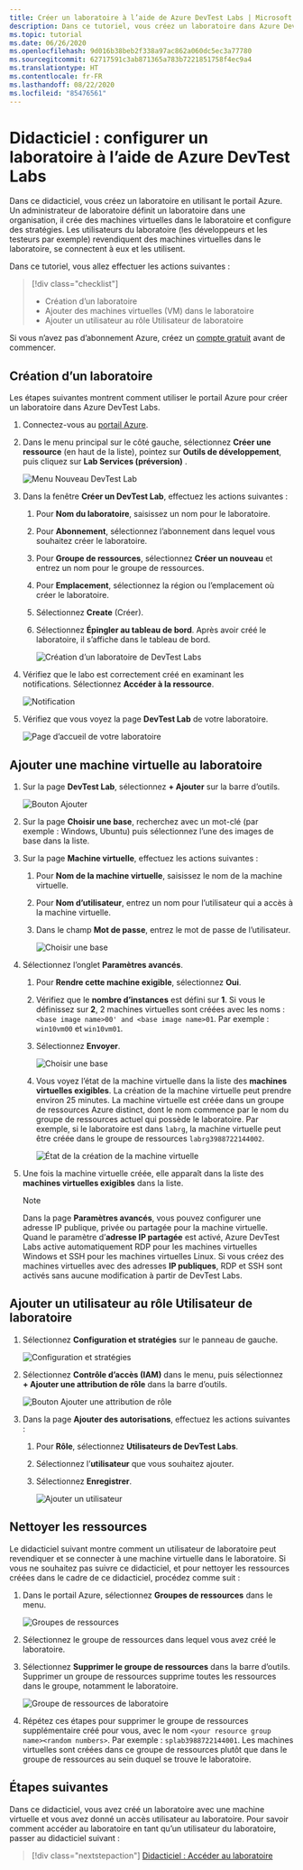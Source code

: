```yaml
---
title: Créer un laboratoire à l’aide de Azure DevTest Labs | Microsoft Docs
description: Dans ce tutoriel, vous créez un laboratoire dans Azure DevTest Labs à l’aide du portail Azure. Un administrateur de laboratoire définit un laboratoire, crée dans celui-ci des machines virtuelles et configure des stratégies.
ms.topic: tutorial
ms.date: 06/26/2020
ms.openlocfilehash: 9d016b38beb2f338a97ac862a060dc5ec3a77780
ms.sourcegitcommit: 62717591c3ab871365a783b7221851758f4ec9a4
ms.translationtype: HT
ms.contentlocale: fr-FR
ms.lasthandoff: 08/22/2020
ms.locfileid: "85476561"
---
```

# <a name="tutorial-set-up-a-lab-by-using-azure-devtest-labs"></a>Didacticiel : configurer un laboratoire à l’aide de Azure DevTest Labs
Dans ce didacticiel, vous créez un laboratoire en utilisant le portail Azure. Un administrateur de laboratoire définit un laboratoire dans une organisation, il crée des machines virtuelles dans le laboratoire et configure des stratégies. Les utilisateurs du laboratoire (les développeurs et les testeurs par exemple) revendiquent des machines virtuelles dans le laboratoire, se connectent à eux et les utilisent. 

Dans ce tutoriel, vous allez effectuer les actions suivantes :

> [!div class="checklist"]
> * Création d’un laboratoire
> * Ajouter des machines virtuelles (VM) dans le laboratoire
> * Ajouter un utilisateur au rôle Utilisateur de laboratoire

Si vous n’avez pas d’abonnement Azure, créez un [compte gratuit](https://azure.microsoft.com/free/) avant de commencer.

## <a name="create-a-lab"></a>Création d’un laboratoire
Les étapes suivantes montrent comment utiliser le portail Azure pour créer un laboratoire dans Azure DevTest Labs. 

1. Connectez-vous au [portail Azure](https://portal.azure.com).
2. Dans le menu principal sur le côté gauche, sélectionnez **Créer une ressource** (en haut de la liste), pointez sur **Outils de développement**, puis cliquez sur **Lab Services (préversion)** . 

    ![Menu Nouveau DevTest Lab](./media/tutorial-create-custom-lab/new-custom-lab-menu.png)
1. Dans la fenêtre **Créer un DevTest Lab**, effectuez les actions suivantes : 
    1. Pour **Nom du laboratoire**, saisissez un nom pour le laboratoire. 
    2. Pour **Abonnement**, sélectionnez l’abonnement dans lequel vous souhaitez créer le laboratoire. 
    3. Pour **Groupe de ressources**, sélectionnez **Créer un nouveau** et entrez un nom pour le groupe de ressources. 
    4. Pour **Emplacement**, sélectionnez la région ou l’emplacement où créer le laboratoire. 
    5. Sélectionnez **Create** (Créer). 
    6. Sélectionnez **Épingler au tableau de bord**. Après avoir créé le laboratoire, il s’affiche dans le tableau de bord. 

        ![Création d’un laboratoire de DevTest Labs](./media/tutorial-create-custom-lab/create-custom-lab-blade.png)
2. Vérifiez que le labo est correctement créé en examinant les notifications. Sélectionnez **Accéder à la ressource**.  

    ![Notification](./media/tutorial-create-custom-lab/creation-notification.png)
3. Vérifiez que vous voyez la page **DevTest Lab** de votre laboratoire. 

    ![Page d’accueil de votre laboratoire](./media/tutorial-create-custom-lab/lab-home-page.png)

## <a name="add-a-vm-to-the-lab"></a>Ajouter une machine virtuelle au laboratoire

1. Sur la page **DevTest Lab**, sélectionnez **+ Ajouter** sur la barre d’outils. 

    ![Bouton Ajouter](./media/tutorial-create-custom-lab/add-vm-to-lab-button.png)
1. Sur la page **Choisir une base**, recherchez avec un mot-clé (par exemple : Windows, Ubuntu) puis sélectionnez l’une des images de base dans la liste. 
1. Sur la page **Machine virtuelle**, effectuez les actions suivantes : 
    1. Pour **Nom de la machine virtuelle**, saisissez le nom de la machine virtuelle. 
    2. Pour **Nom d’utilisateur**, entrez un nom pour l’utilisateur qui a accès à la machine virtuelle. 
    3. Dans le champ **Mot de passe**, entrez le mot de passe de l’utilisateur. 

        ![Choisir une base](./media/tutorial-create-custom-lab/new-virtual-machine.png)
1. Sélectionnez l’onglet **Paramètres avancés**.
    1. Pour **Rendre cette machine exigible**, sélectionnez **Oui**.
    2. Vérifiez que le **nombre d’instances** est défini sur **1**. Si vous le définissez sur **2**, 2 machines virtuelles sont créées avec les noms : `<base image name>00' and <base image name>01`. Par exemple : `win10vm00` et `win10vm01`.     
    3. Sélectionnez **Envoyer**. 

        ![Choisir une base](./media/tutorial-create-custom-lab/new-vm-advanced-settings.png)
    9. Vous voyez l’état de la machine virtuelle dans la liste des **machines virtuelles exigibles**. La création de la machine virtuelle peut prendre environ 25 minutes. La machine virtuelle est créée dans un groupe de ressources Azure distinct, dont le nom commence par le nom du groupe de ressources actuel qui possède le laboratoire. Par exemple, si le laboratoire est dans `labrg`, la machine virtuelle peut être créée dans le groupe de ressources `labrg3988722144002`. 

        ![État de la création de la machine virtuelle](./media/tutorial-create-custom-lab/vm-creation-status.png)
1. Une fois la machine virtuelle créée, elle apparaît dans la liste des **machines virtuelles exigibles** dans la liste. 

    > [!NOTE] 
    > Dans la page **Paramètres avancés**, vous pouvez configurer une adresse IP publique, privée ou partagée pour la machine virtuelle. Quand le paramètre d’**adresse IP partagée** est activé, Azure DevTest Labs active automatiquement RDP pour les machines virtuelles Windows et SSH pour les machines virtuelles Linux. Si vous créez des machines virtuelles avec des adresses **IP publiques**, RDP et SSH sont activés sans aucune modification à partir de DevTest Labs.  

## <a name="add-a-user-to-the-lab-user-role"></a>Ajouter un utilisateur au rôle Utilisateur de laboratoire

1. Sélectionnez **Configuration et stratégies** sur le panneau de gauche. 

    ![Configuration et stratégies](./media/tutorial-create-custom-lab/configuration-and-policies-menu.png)
1. Sélectionnez **Contrôle d’accès (IAM)** dans le menu, puis sélectionnez **+ Ajouter une attribution de rôle** dans la barre d’outils. 

    ![Bouton Ajouter une attribution de rôle](./media/tutorial-create-custom-lab/add-role-assignment-button.png)
1. Dans la page **Ajouter des autorisations**, effectuez les actions suivantes :
    1. Pour **Rôle**, sélectionnez **Utilisateurs de DevTest Labs**. 
    2. Sélectionnez l’**utilisateur** que vous souhaitez ajouter. 
    3. Sélectionnez **Enregistrer**.

        ![Ajouter un utilisateur](./media/tutorial-create-custom-lab/add-user.png)

## <a name="clean-up-resources"></a>Nettoyer les ressources
Le didacticiel suivant montre comment un utilisateur de laboratoire peut revendiquer et se connecter à une machine virtuelle dans le laboratoire. Si vous ne souhaitez pas suivre ce didacticiel, et pour nettoyer les ressources créées dans le cadre de ce didacticiel, procédez comme suit : 

1. Dans le portail Azure, sélectionnez **Groupes de ressources** dans le menu. 

    ![Groupes de ressources](./media/tutorial-create-custom-lab/resource-groups.png)
1. Sélectionnez le groupe de ressources dans lequel vous avez créé le laboratoire. 
1. Sélectionnez **Supprimer le groupe de ressources** dans la barre d’outils. Supprimer un groupe de ressources supprime toutes les ressources dans le groupe, notamment le laboratoire. 

    ![Groupe de ressources de laboratoire](./media/tutorial-create-custom-lab/lab-resource-group.png)
1. Répétez ces étapes pour supprimer le groupe de ressources supplémentaire créé pour vous, avec le nom `<your resource group name><random numbers>`. Par exemple : `splab3988722144001`. Les machines virtuelles sont créées dans ce groupe de ressources plutôt que dans le groupe de ressources au sein duquel se trouve le laboratoire. 

## <a name="next-steps"></a>Étapes suivantes
Dans ce didacticiel, vous avez créé un laboratoire avec une machine virtuelle et vous avez donné un accès utilisateur au laboratoire. Pour savoir comment accéder au laboratoire en tant qu’un utilisateur du laboratoire, passer au didacticiel suivant :

> [!div class="nextstepaction"]
> [Didacticiel : Accéder au laboratoire](tutorial-use-custom-lab.md)

